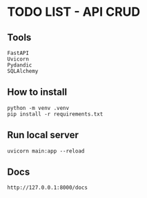 # TODO LIST - API CRUD

## Tools

```text
FastAPI
Uvicorn
Pydandic
SQLAlchemy
```

## How to install

```text
python -m venv .venv
pip install -r requirements.txt
```

## Run local server

```text
uvicorn main:app --reload
```

## Docs

```text
http://127.0.0.1:8000/docs
```